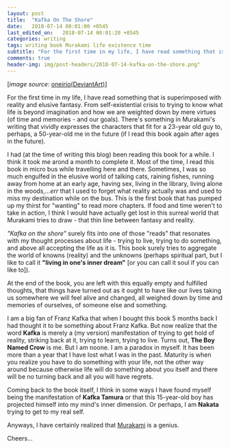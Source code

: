 ```yaml
---
layout: post
title:  "Kafka On The Shore"
date:   2018-07-14 00:01:00 +0545
last_edited_on:   2018-07-14 00:01:20 +0545
categories: writing
tags: writing book Murakami life existence time
subtitle: "For the first time in my life, I have read something that is superimposed with reality and elusive fantasy."
comments: true
header-img: img/post-headers/2018-07-14-kafka-on-the-shore.png"
---
```


[*image source*: [oneirio(DeviantArt)](https://www.deviantart.com/oneirio/art/Kafka-on-the-shore-578330304)]  


For the first time in my life, I have read something that is superimposed with reality and elusive fantasy. From self-existential crisis to trying to know what life is beyond imagination and how we are weighted down by mere virtues (of time and memories - and our goals).
There's something in Murakami's writing that vividly expresses the characters that fit for a 23-year old guy to, perhaps, a 50-year-old me in the future (if I read this book again after ages in the future).

I had (at the time of writing this blog) been reading this book for a while. I think it took me arond a month to complete it. Most of the time, 
I read this book in micro bus while travelling here and there. Sometimes, I was so much engulfed in the elusive world of talking cats, raining 
fishes, running away from home at an early age, having sex, living in the library, living alone in the woods,...*err* that I used to forget what reality actually was and used to miss my  destination while on the bus. This is the first book that has pumped up my thirst for "wanting" 
to read more chapters. If food and time 
weren't to take in action, I think I would have actually get lost in this surreal world that Murakami tries to draw - that thin line between 
fantasy and reality.

*"Kafka on the shore"* surely fits into one of those "reads" that resonates with my thought processes about life - trying to live, 
trying to do something, and above all accepting the life as it is. This book surely tries to aggregate the world of knowns (reality) 
and the unknowns (perhaps spiritual part, but I like to call it **"living in one's inner dream"** [or you can call it soul if you can like to]).

At the end of the book, you are left with this equally empty and fulfilled thoughts, that things have turned out as it ought to have like our lives taking us somewhere we will feel alive and changed, all weighed down by time and memories of ourselves, of someone else and something.

I am a big fan of Franz Kafka that when I bought this book 5 months back I had thought it to be something about Franz Kafka. But now realize 
that the word **Kafka** is merely a (my version)  manifestation of trying to get hold of reality, striking back at it, trying to learn, trying to 
live. Turns out, **The Boy Named Crow** is me. But I am noone. I am a paradox in myself. It has been more than a year that I have lost what I was 
in the past. Maturity is when you realize you have to do something with your life, not the other way around because otherwise life will 
do something about you itself and there will be no turning back and all you will have regrets.  

Coming back to the book itself, I think in some ways I have found myself being the manifestation of **Kafka Tamura** or that this 15-year-old boy 
has projected himself into my mind's inner dimension. Or perhaps, I am **Nakata** trying to get to my real self. 

Anyways, I have certainly realized that [Murakami](https://en.wikipedia.org/wiki/Haruki_Murakami) is a genius.  

Cheers...
